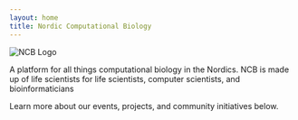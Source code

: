```yaml
---
layout: home
title: Nordic Computational Biology
---
```


![NCB Logo](/NCB-Web/assets/img/NCBlogo2022_circular_transp.png)

A platform for all things computational biology in the Nordics. NCB is made up of life scientists for life scientists, computer scientists, and bioinformaticians

Learn more about our events, projects, and community initiatives below.
